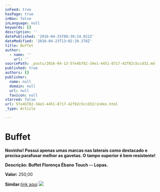 ```yaml
---
inFeed: true
hasPage: true
inNav: false
inLanguage: null
keywords: []
description: ''
datePublished: '2016-04-25T00:39:24.022Z'
dateModified: '2016-04-23T13:02:20.378Z'
title: Buffet
author:
  - name: ''
    url: ''
sourcePath: _posts/2016-04-13-5fe4b782-34e1-4451-8717-42f82c5ccd32.md
published: true
authors: []
publisher:
  name: null
  domain: null
  url: null
  favicon: null
starred: false
url: 5fe4b782-34e1-4451-8717-42f82c5ccd32/index.html
_type: Article

---
```

# Buffet

**Novinho! Possui apenas umas marcas nas laterais como destacado e precisa parafusar melhor as gavetas. O tampo superior é bem resistente!**

**Descrição: **Buffet Florença Ébano Touch -- Lopas.****

**Valor:** 250,00

**Similar:**[link aqui][0]
![](https://s3-us-west-2.amazonaws.com/the-grid-img/p/72eaddde25154226a1204d714b305e917cd67f44.jpg)

[0]: http://www.lojaskd.com.br/balco-florena-bano-touch-lopas-80105.html